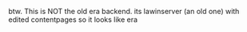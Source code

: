 btw. This is NOT the old era backend. its lawinserver (an old one) with edited contentpages so it looks like era
